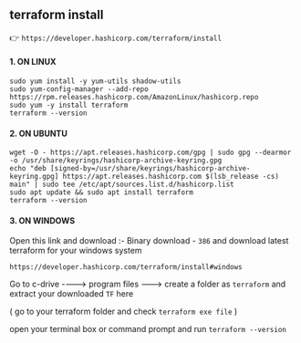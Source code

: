 ## terraform install


👉 `https://developer.hashicorp.com/terraform/install`

#### 1. ON LINUX



```
sudo yum install -y yum-utils shadow-utils
sudo yum-config-manager --add-repo https://rpm.releases.hashicorp.com/AmazonLinux/hashicorp.repo
sudo yum -y install terraform
terraform --version
```


#### 2. ON UBUNTU


```
wget -O - https://apt.releases.hashicorp.com/gpg | sudo gpg --dearmor -o /usr/share/keyrings/hashicorp-archive-keyring.gpg
echo "deb [signed-by=/usr/share/keyrings/hashicorp-archive-keyring.gpg] https://apt.releases.hashicorp.com $(lsb_release -cs) main" | sudo tee /etc/apt/sources.list.d/hashicorp.list
sudo apt update && sudo apt install terraform
terraform --version
```


#### 3. ON WINDOWS


Open this link and download :- Binary download - `386` and download latest terraform for your windows system

```
https://developer.hashicorp.com/terraform/install#windows
```

Go to c-drive  ---->   program files   --->  create a folder as `terraform` and extract your downloaded `TF` here

( go to your terraform folder and check `terraform exe file` )

open your terminal box or command prompt and run `terraform --version`
